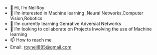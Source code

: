 - 👋 Hi, I’m NeilRoy
- 👀 I’m interested in Machine learning ,Neural Networks,Computer Vision,Robotics
- 🌱 I’m currently learning Genrative Adversial Networks
- 💞️ I’m looking to collaborate on Projects Involving the use of Machine learning 
- 📫 How to reach me 
- Email: royneil885@gmail.com

<!---
NeilRoy678/NeilRoy678 is a ✨ special ✨ repository because its `README.md` (this file) appears on your GitHub profile.
You can click the Preview link to take a look at your changes.
--->
